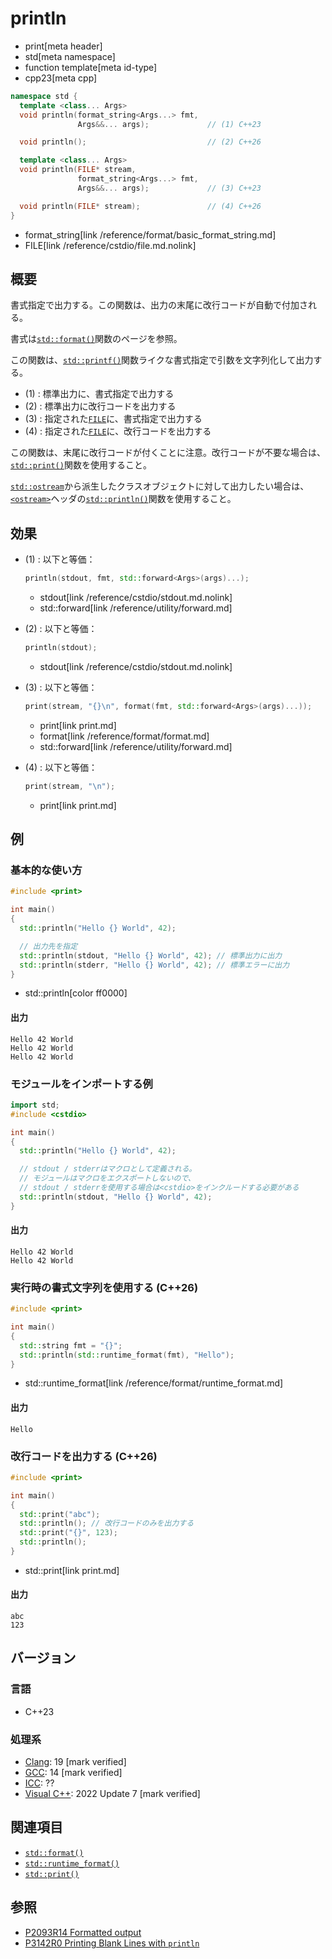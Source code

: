 # println
* print[meta header]
* std[meta namespace]
* function template[meta id-type]
* cpp23[meta cpp]

```cpp
namespace std {
  template <class... Args>
  void println(format_string<Args...> fmt,
               Args&&... args);             // (1) C++23

  void println();                           // (2) C++26

  template <class... Args>
  void println(FILE* stream,
               format_string<Args...> fmt,
               Args&&... args);             // (3) C++23

  void println(FILE* stream);               // (4) C++26
}
```
* format_string[link /reference/format/basic_format_string.md]
* FILE[link /reference/cstdio/file.md.nolink]

## 概要
書式指定で出力する。この関数は、出力の末尾に改行コードが自動で付加される。

書式は[`std::format()`](/reference/format/format.md)関数のページを参照。

この関数は、[`std::printf()`](/reference/cstdio/printf.md.nolink)関数ライクな書式指定で引数を文字列化して出力する。

- (1) : 標準出力に、書式指定で出力する
- (2) : 標準出力に改行コードを出力する
- (3) : 指定された[`FILE`](/reference/cstdio/file.md.nolink)に、書式指定で出力する
- (4) : 指定された[`FILE`](/reference/cstdio/file.md.nolink)に、改行コードを出力する

この関数は、末尾に改行コードが付くことに注意。改行コードが不要な場合は、[`std::print()`](print.md)関数を使用すること。

[`std::ostream`](/reference/ostream/basic_ostream.md)から派生したクラスオブジェクトに対して出力したい場合は、[`<ostream>`](/reference/ostream.md)ヘッダの[`std::println()`](/reference/ostream/println.md)関数を使用すること。


## 効果
- (1) : 以下と等価：
    ```cpp
    println(stdout, fmt, std::forward<Args>(args)...);
    ```
    * stdout[link /reference/cstdio/stdout.md.nolink]
    * std::forward[link /reference/utility/forward.md]

- (2) : 以下と等価：
    ```cpp
    println(stdout);
    ```
    * stdout[link /reference/cstdio/stdout.md.nolink]

- (3) : 以下と等価：
    ```cpp
    print(stream, "{}\n", format(fmt, std::forward<Args>(args)...));
    ```
    * print[link print.md]
    * format[link /reference/format/format.md]
    * std::forward[link /reference/utility/forward.md]

- (4) : 以下と等価：
    ```cpp
    print(stream, "\n");
    ```
    * print[link print.md]


## 例
### 基本的な使い方
```cpp example
#include <print>

int main()
{
  std::println("Hello {} World", 42);

  // 出力先を指定
  std::println(stdout, "Hello {} World", 42); // 標準出力に出力
  std::println(stderr, "Hello {} World", 42); // 標準エラーに出力
}
```
* std::println[color ff0000]

#### 出力
```
Hello 42 World
Hello 42 World
Hello 42 World
```

### モジュールをインポートする例
```cpp example
import std;
#include <cstdio>

int main()
{
  std::println("Hello {} World", 42);

  // stdout / stderrはマクロとして定義される。
  // モジュールはマクロをエクスポートしないので、
  // stdout / stderrを使用する場合は<cstdio>をインクルードする必要がある
  std::println(stdout, "Hello {} World", 42);
}
```

#### 出力
```
Hello 42 World
Hello 42 World
```

### 実行時の書式文字列を使用する (C++26)
```cpp example
#include <print>

int main()
{
  std::string fmt = "{}";
  std::println(std::runtime_format(fmt), "Hello");
}
```
* std::runtime_format[link /reference/format/runtime_format.md]

#### 出力
```
Hello
```


### 改行コードを出力する (C++26)
```cpp example
#include <print>

int main()
{
  std::print("abc");
  std::println(); // 改行コードのみを出力する
  std::print("{}", 123);
  std::println();
}
```
* std::print[link print.md]

#### 出力
```
abc
123
```

## バージョン
### 言語
- C++23

### 処理系
- [Clang](/implementation.md#clang): 19 [mark verified]
- [GCC](/implementation.md#gcc): 14 [mark verified]
- [ICC](/implementation.md#icc): ??
- [Visual C++](/implementation.md#visual_cpp): 2022 Update 7 [mark verified]


## 関連項目
- [`std::format()`](/reference/format/format.md)
- [`std::runtime_format()`](/reference/format/runtime_format.md)
- [`std::print()`](print.md)


## 参照
- [P2093R14 Formatted output](https://www.open-std.org/jtc1/sc22/wg21/docs/papers/2022/p2093r14.html)
- [P3142R0 Printing Blank Lines with `println`](https://open-std.org/jtc1/sc22/wg21/docs/papers/2024/p3142r0.pdf)
